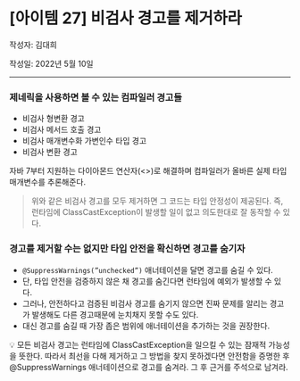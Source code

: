 # [아이템 27] 비검사 경고를 제거하라

작성자: 김대희

작성일: 2022년 5월 10일

---

### 제네릭을 사용하면 볼 수 있는 컴파일러 경고들

- 비검사 형변환 경고
- 비검사 메서드 호출 경고
- 비검사 매개변수화 가변인수 타입 경고
- 비검사 변환 경고

자바 7부터 지원하는 다이아몬드 연산자(<>)로 해결하며 컴파일러가 올바른 실제 타입 매개변수를 추론해준다.

> 위와 같은 비검사 경고를 모두 제거하면 그 코드는 타입 안정성이 제공된다.
즉, 런타임에 ClassCastException이 발생할 일이 없고 의도한대로 잘 동작할 수 있다.
> 

### 경고를 제거할 수는 없지만 타입 안전을 확신하면 경고를 숨기자

- `@SuppressWarnings(”unchecked”)` 애너테이션을 달면 경고를 숨길 수 있다.
- 단, 타입 안전을 검증하지 않은 채 경고를 숨긴다면 런타임에 예외가 발생할 수 있다.
- 그러나, 안전하다고 검증된 비검사 경고를 숨기지 않으면 진짜 문제를 알리는 경고가 발생해도 다른 경고때문에 눈치채지 못할 수도 있다.
- 대신 경고를 숨길 때 가장 좁은 범위에 애너테이션을 추가하는 것을 권장한다.

<aside>
💡 모든 비검사 경고는 런타임에 ClassCastException을 일으킬 수 있는 잠재적 가능성을 뜻한다.
따라서 최선을 다해 제거하고 그 방법을 찾지 못하겠다면 안전함을 증명한 후 @SuppressWarnings 애너테이션으로 경고를 숨겨라. 그 후 근거를 주석으로 남겨라.

</aside>